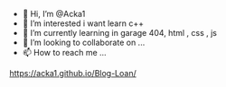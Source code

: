 - 👋 Hi, I’m @Acka1
- 👀 I’m interested i want learn c++
- 🌱 I’m currently learning in garage 404, html , css , js
- 💞️ I’m looking to collaborate on ...
- 📫 How to reach me ...

<!---
Acka1/Acka1 is a ✨ special ✨ repository because its `README.md` (this file) appears on your GitHub profile.
You can click the Preview link to take a look at your changes.
--->
https://acka1.github.io/Blog-Loan/
